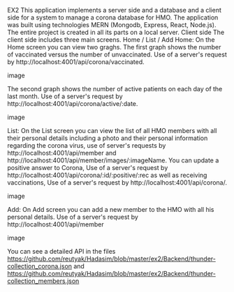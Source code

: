 EX2
This application implements a server side and a database and a client side for a system to manage a corona database for HMO. The application was built using technologies MERN (Mongodb, Express, React, Node.js). The entire project is created in all its parts on a local server. Client side The client side includes three main screens. Home / List / Add Home: On the Home screen you can view two graghs. The first graph shows the number of vaccinated versus the number of unvaccinated. Use of a server's request by http://localhost:4001/api/corona/vaccinated.

image

The second graph shows the number of active patients on each day of the last month. Use of a server's request by http://localhost:4001/api/corona/active/:date.

image

List: On the List screen you can view the list of all HMO members with all their personal details including a photo and their personal information regarding the corona virus, use of server's requests by http://localhost:4001/api/member and http://localhost:4001/api/member/images/:imageName. You can update a positive answer to Corona, Use of a server's request by http://localhost:4001/api/corona/:id/:positive/:rec as well as receiving vaccinations, Use of a server's request by http://localhost:4001/api/corona/.

image

Add: On Add screen you can add a new member to the HMO with all his personal details. Use of a server's request by http://localhost:4001/api/member

image

You can see a detailed API in the files https://github.com/reutyak/Hadasim/blob/master/ex2/Backend/thunder-collection_corona.json and https://github.com/reutyak/Hadasim/blob/master/ex2/Backend/thunder-collection_members.json
